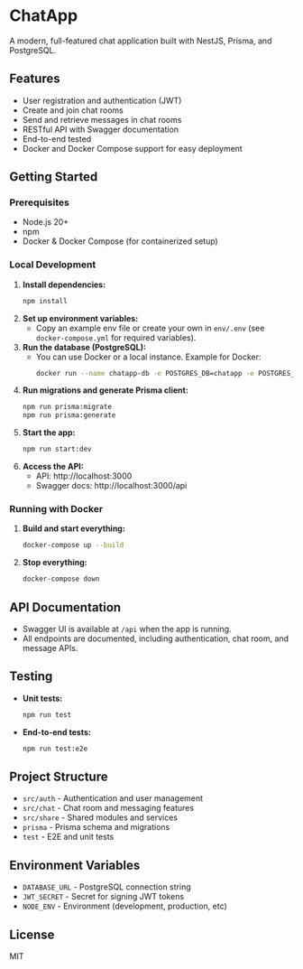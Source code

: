 # ChatApp

A modern, full-featured chat application built with NestJS, Prisma, and PostgreSQL.

## Features

- User registration and authentication (JWT)
- Create and join chat rooms
- Send and retrieve messages in chat rooms
- RESTful API with Swagger documentation
- End-to-end tested
- Docker and Docker Compose support for easy deployment

## Getting Started

### Prerequisites

- Node.js 20+
- npm
- Docker & Docker Compose (for containerized setup)

### Local Development

1. **Install dependencies:**
   ```bash
   npm install
   ```
2. **Set up environment variables:**
   - Copy an example env file or create your own in `env/.env` (see `docker-compose.yml` for required variables).
3. **Run the database (PostgreSQL):**
   - You can use Docker or a local instance. Example for Docker:
     ```bash
     docker run --name chatapp-db -e POSTGRES_DB=chatapp -e POSTGRES_USER=chatuser -e POSTGRES_PASSWORD=chatpass -p 5432:5432 -d postgres:15-alpine
     ```
4. **Run migrations and generate Prisma client:**
   ```bash
   npm run prisma:migrate
   npm run prisma:generate
   ```
5. **Start the app:**
   ```bash
   npm run start:dev
   ```
6. **Access the API:**
   - API: http://localhost:3000
   - Swagger docs: http://localhost:3000/api

### Running with Docker

1. **Build and start everything:**
   ```bash
   docker-compose up --build
   ```
2. **Stop everything:**
   ```bash
   docker-compose down
   ```

## API Documentation

- Swagger UI is available at `/api` when the app is running.
- All endpoints are documented, including authentication, chat room, and message APIs.

## Testing

- **Unit tests:**
  ```bash
  npm run test
  ```
- **End-to-end tests:**
  ```bash
  npm run test:e2e
  ```

## Project Structure

- `src/auth` - Authentication and user management
- `src/chat` - Chat room and messaging features
- `src/share` - Shared modules and services
- `prisma` - Prisma schema and migrations
- `test` - E2E and unit tests

## Environment Variables

- `DATABASE_URL` - PostgreSQL connection string
- `JWT_SECRET` - Secret for signing JWT tokens
- `NODE_ENV` - Environment (development, production, etc)

## License

MIT
